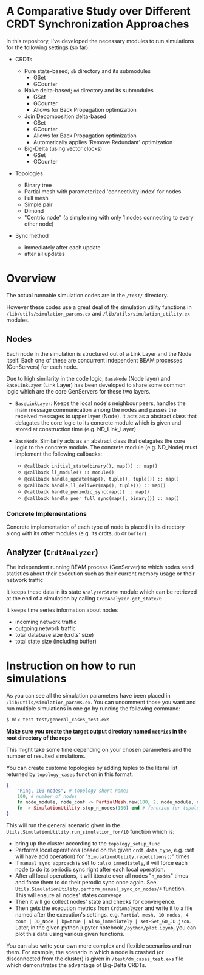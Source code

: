 # A Comparative Study over Different CRDT Synchronization Approaches

In this repository, I've developed the necessary modules to run simulations for the following settings (so far):

- CRDTs
    - Pure state-based; `sb` directory and its submodules
        - GSet
        - GCounter
    - Naive delta-based; `nd` directory and its submodules
        - GSet
        - GCounter
        - Allows for Back Propagation optimization
    - Join Decomposition delta-based 
        - GSet
        - GCounter
        - Allows for Back Propagation optimization
        - Automatically applies 'Remove Redundant' optimization
    - Big-Delta (using vector clocks)
        - GSet
        - GCounter

- Topologies
    - Binary tree
    - Partial mesh with parameterized 'connectivity index' for nodes
    - Full mesh
    - Simple pair
    - Dimond
    - "Centric node" (a simple ring with only 1 nodes connecting to every other node)

- Sync method
    - immediately after each update
    - after all updates


# Overview

The actual runnable simulation codes are in the `/test/` directory. 

However these codes use a great deal of the simulation utility functions in `/lib/utils/simulation_params.ex` and `/lib/utils/simulation_utility.ex` modules.

## Nodes
Each node in the simulation is structured out of a Link Layer and the Node itself. Each one of these are concurrent independent BEAM processes (GenServers) for each node.

Due to high similarity in the code logic, `BaseNode` (Node layer) and `BaseLinkLayer` (Link Layer) has been developed to share some common logic which are the core GenServers for these two layers.

- `BaseLinkLayer`: Keeps the local node's neighbour peers, handles the main message communication among the nodes and passes the received messages to upper layer (Node). It acts as a abstract class that delagates the core logic to its concrete module which is given and stored at construction time (e.g. ND_Link_Layer) 

- `BaseNode`: Similarily acts as an abstract class that delagates the core logic to the concrete module. The concrete module (e.g. ND_Node) must implement the following callbacks:
    - `@callback initial_state(binary(), map()) :: map()`
    - `@callback ll_module() :: module()`
    - `@callback handle_update(map(), tuple(), tuple()) :: map()`
    - `@callback handle_ll_deliver(map(), tuple()) :: map()`
    - `@callback handle_periodic_sync(map()) :: map()`
    - `@callback handle_peer_full_sync(map(), binary()) :: map()`


### Concrete Implementations
Concrete implementation of each type of node is placed in its directory along with its other modules (e.g. its crdts, `db` or `buffer`)

## Analyzer (`CrdtAnalyzer`)
The independent running BEAM process (GenServer) to which nodes send statistics about their execution such as their current memory usage or their network traffic

It keeps these data in its state `AnalyzerState` module which can be retrieved at the end of a simulation by calling `CrdtAnalyzer.get_state/0`

It keeps time series information about nodes 
- incoming network traffic
- outgoing network traffic
- total database size (crdts' size)
- total state size (including buffer)

# Instruction on how to run simulations

As you can see all the simulation parameters have been placed in `/lib/utils/simulation_params.ex`. You can uncomment those you want and run multiple simulations in one go by running the following command:

```bash
$ mix test test/general_cases_test.exs
```

**Make sure you create the target output directory named `metrics` in the root directory of the repo**

This might take some time depending on your chosen parameters and the number of resulted simulations.

You can create custome topologies by adding tuples to the literal list returned by `topology_cases` function in this format:

```elixir
{
    "Ring, 100 nodes", # topology short name;
    100, # number of nodes
    fn node_module, node_conf -> PartialMesh.new(100, 2, node_module, node_conf) end, # function for topology set up
    fn -> SimulationUtility.stop_n_nodes(100) end # function for topology teardown
}
```

This will run the general scenario given in the `Utils.SimulationUtility.run_simulation_for/10` function which is:
- bring up the cluster according to the `topology_setup_func`
- Performs local operations (based on the given `crdt_data_type`, e.g. :set will have add operation) for "`SimulationUtility.repetitions()`" times
- If `manual_sync_approach` is set to `:also_immediately`, it will force each node to do its periodic sync right after each local operation. 
- After all local operations, it will itterate over all nodes "`n_nodes`" times and force them to do their perodic sync once again. See  `Utils.SimulationUtility.perform_manual_sync_on_nodes/4` function. This will ensure all nodes' states converge
- Then it will go collect nodes' state and checks for convergence.
- Then gets the execution metrics from `CrdtAnalyzer` and write it to a file named after the execution's settings, e.g. `Partial mesh, 10 nodes, 4 conn | JD_Node | bp=true | also_immediately | set-Set_GO_JD.json`. Later, in the given python jupyter notebook `/python/plot.ipynb`, you can plot this data using various given functions. 

You can also write your own more complex and flexible scenarios and run them. For example, the scenario in which a node is crashed (or disconnected from the cluster) is given in `/test/dm_cases_test.exs` file which demonstrates the advantage of Big-Delta CRDTs.